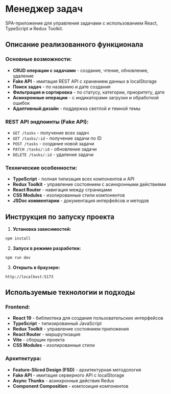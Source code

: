 # Менеджер задач 

SPA-приложение для управления задачами с использованием React, TypeScript и Redux Toolkit.

## Описание реализованного функционала

### Основные возможности:
-  **CRUD операции с задачами** - создание, чтение, обновление, удаление
-  **Fake API** - имитация REST API с хранением данных в localStorage
-  **Поиск задач** - по названию и дате создания
-  **Фильтрация и сортировка** - по статусу, категории, приоритету, дате
-  **Асинхронные операции** - с индикаторами загрузки и обработкой ошибок
-  **Адаптивный дизайн** - поддержка светлой и темной темы

### REST API эндпоинты (Fake API):
- `GET /tasks` - получение всех задач
- `GET /tasks/:id` - получение задачи по ID
- `POST /tasks` - создание новой задачи
- `PATCH /tasks/:id` - обновление задачи
- `DELETE /tasks/:id` - удаление задачи


### Технические особенности:
- **TypeScript** - полная типизация всех компонентов и API
- **Redux Toolkit** - управление состоянием с асинхронными действиями
- **React Router** - навигация между страницами
- **CSS Modules** - изолированные стили компонентов
- **JSDoc комментарии** - документация интерфейсов и методов

## Инструкция по запуску проекта

1. **Установка зависимостей:**
```bash
npm install
```

2. **Запуск в режиме разработки:**
```bash
npm run dev
```

3. **Открыть в браузере:**
```
http://localhost:5173
```


## Используемые технологии и подходы

### Frontend:
- **React 19** - библиотека для создания пользовательских интерфейсов
- **TypeScript** - типизированный JavaScript
- **Redux Toolkit** - управление состоянием приложения
- **React Router** - маршрутизация
- **Vite** - сборщик проекта
- **CSS Modules** - изолированные стили

### Архитектура:
- **Feature-Sliced Design (FSD)** - архитектурная методология
- **Fake API** - имитация серверного API с localStorage
- **Async Thunks** - асинхронные действия Redux
- **Component Composition** - композиция компонентов

